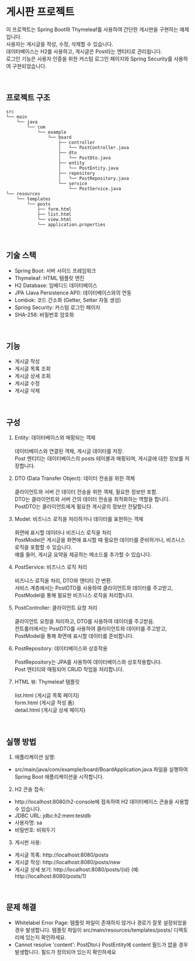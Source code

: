 # 게시판 프로젝트
이 프로젝트는 Spring Boot와 Thymeleaf를 사용하여 간단한 게시판을 구현하는 예제입니다.<br/>
사용자는 게시글을 작성, 수정, 삭제할 수 있습니다.<br/>
데이터베이스는 H2를 사용하고, 게시글은 Post라는 엔티티로 관리됩니다.<br/>
로그인 기능은 사용자 인증을 위한 커스텀 로그인 페이지와 Spring Security를 사용하여 구현되었습니다.

<br/>

## 프로젝트 구조
    src
    └── main
        └── java
            └── com
                └── example
                    └── board
                        ├── controller
                        │   └── PostController.java
                        ├── dto
                        │   └── PostDto.java
                        ├── entity
                        │   └── PostEntity.java
                        ├── repository
                        │   └── PostRepository.java
                        └── service
                            └── PostService.java
    └── resources
        └── templates
            └── posts
                ├── form.html
                ├── list.html
                └── view.html
                └── application.properties

<br/>

## 기술 스택
* Spring Boot: 서버 사이드 프레임워크
* Thymeleaf: HTML 템플릿 엔진
* H2 Database: 임베디드 데이터베이스
* JPA (Java Persistence API): 데이터베이스와의 연동
* Lombok: 코드 간소화 (Getter, Setter 자동 생성)
* Spring Security: 커스텀 로그인 페이지
* SHA-256: 비밀번호 암호화

<br/>

## 기능
* 게시글 작성
* 게시글 목록 조회
* 게시글 상세 조회
* 게시글 수정
* 게시글 삭제

<br/>

## 구성
1. Entity: 데이터베이스와 매핑되는 객체<br/><br/>
   데이터베이스와 연결된 객체, 게시글 데이터를 저장.<br/>
   Post 엔티티는 데이터베이스의 posts 테이블과 매핑되며, 게시글에 대한 정보를 저장합니다.


2. DTO (Data Transfer Object): 데이터 전송을 위한 객체<br/><br/>
   클라이언트와 서버 간 데이터 전송을 위한 객체, 필요한 정보만 포함.<br/>
   DTO는 클라이언트와 서버 간의 데이터 전송을 최적화하는 역할을 합니다.<br/> PostDTO는 클라이언트에게 필요한 게시글의 정보만 전달합니다.


3. Model: 비즈니스 로직을 처리하거나 데이터를 표현하는 객체<br/><br/>
   화면에 표시할 데이터나 비즈니스 로직을 처리<br/>
   PostModel은 게시글을 화면에 표시할 때 필요한 데이터를 준비하거나, 비즈니스 로직을 포함할 수 있습니다.<br/> 예를 들어, 게시글 요약을 제공하는 메소드를 추가할 수 있습니다.


4. PostService: 비즈니스 로직 처리<br/><br/>
   비즈니스 로직을 처리, DTO와 엔티티 간 변환.<br/>
   서비스 계층에서는 PostDTO를 사용하여 클라이언트와 데이터를 주고받고,<br/>PostModel을 통해 필요한 비즈니스 로직을 처리합니다.


5. PostController: 클라이언트 요청 처리<br/><br/>
   클라이언트 요청을 처리하고, DTO를 사용하여 데이터를 주고받음.<br/>
   컨트롤러에서는 PostDTO를 사용하여 클라이언트와 데이터를 주고받고,<br/> PostModel을 통해 화면에 표시할 데이터를 준비합니다.


6. PostRepository: 데이터베이스와 상호작용<br/><br/>
   PostRepository는 JPA를 사용하여 데이터베이스와 상호작용합니다.<br/> Post 엔티티와 매핑되어 CRUD 작업을 처리합니다.


7. HTML 뷰: Thymeleaf 템플릿<br/><br/>
   list.html (게시글 목록 페이지)<br/>
   form.html (게시글 작성 폼)<br/>
   detail.html (게시글 상세 페이지)

<br/>

## 실행 방법
1. 애플리케이션 실행:

* src/main/java/com/example/board/BoardApplication.java 파일을 실행하여 Spring Boot 애플리케이션을 시작합니다.
2. H2 콘솔 접속:

* http://localhost:8080/h2-console에 접속하여 H2 데이터베이스 콘솔을 사용할 수 있습니다.
* JDBC URL: jdbc:h2:mem:testdb
* 사용자명: sa
* 비밀번호: 비워두기
3. 게시판 사용:

* 게시글 목록: http://localhost:8080/posts
* 게시글 작성: http://localhost:8080/posts/new
* 게시글 상세 보기: http://localhost:8080/posts/{id} (예: http://localhost:8080/posts/1)

<br/>

## 문제 해결
* Whitelabel Error Page: 템플릿 파일이 존재하지 않거나 경로가 잘못 설정되었을 경우 발생합니다. 템플릿 파일이 src/main/resources/templates/posts/ 디렉토리에 있는지 확인하세요.
* Cannot resolve 'content': PostDto나 PostEntity에 content 필드가 없을 경우 발생합니다. 필드가 정의되어 있는지 확인하세요

